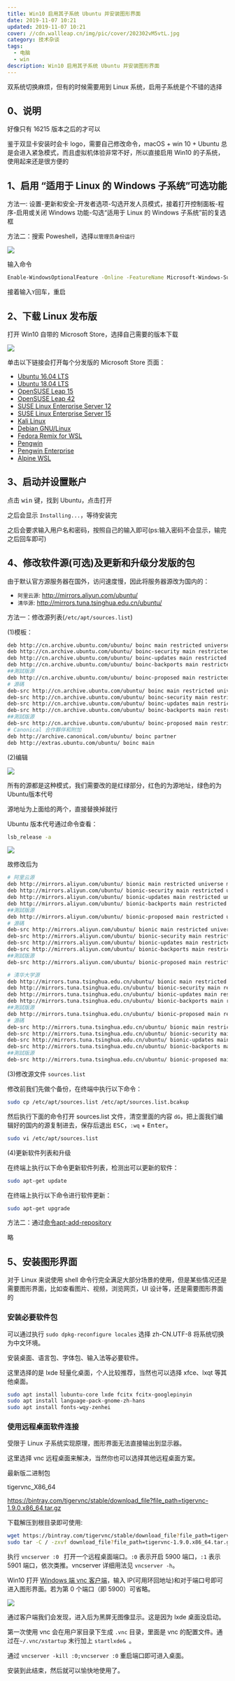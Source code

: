 ```yaml
---
title: Win10 启用其子系统 Ubuntu 并安装图形界面
date: 2019-11-07 10:21
updated: 2019-11-07 10:21
cover: //cdn.wallleap.cn/img/pic/cover/202302vM5vtL.jpg
category: 技术杂谈
tags:
  - 电脑
  - win
description: Win10 启用其子系统 Ubuntu 并安装图形界面
---
```


双系统切换麻烦，但有的时候需要用到 Linux 系统，启用子系统是个不错的选择

## 0、说明

好像只有 16215 版本之后的才可以

鉴于双显卡安装时会卡 logo，需要自己修改命令，macOS + win 10 + Ubuntu 总是会进入紧急模式，而且虚拟机体验非常不好，所以直接启用 Win10 的子系统，使用起来还是很方便的

## 1、启用 “适用于 Linux 的 Windows 子系统”可选功能

方法一: 设置-更新和安全-开发者选项-勾选开发人员模式，接着打开控制面板-程序-启用或关闭 Windows 功能-勾选“适用于 Linux 的 Windows 子系统”前的复选框

方法二：搜索 Poweshell，选择`以管理员身份运行`

![](https://cdn.wallleap.cn/img/pic/wlu/1572956839709.png)

输入命令

```sh
Enable-WindowsOptionalFeature -Online -FeatureName Microsoft-Windows-Subsystem-Linux
```

接着输入`Y`回车，重启

## 2、下载 Linux 发布版

打开 Win10 自带的 Microsoft Store，选择自己需要的版本下载

![](https://cdn.wallleap.cn/img/pic/wlu/1572957066606.png)

单击以下链接会打开每个分发版的 Microsoft Store 页面：

- [Ubuntu 16.04 LTS](https://www.microsoft.com/store/apps/9pjn388hp8c9)
- [Ubuntu 18.04 LTS](https://www.microsoft.com/store/apps/9N9TNGVNDL3Q)
- [OpenSUSE Leap 15](https://www.microsoft.com/store/apps/9n1tb6fpvj8c)
- [OpenSUSE Leap 42](https://www.microsoft.com/store/apps/9njvjts82tjx)
- [SUSE Linux Enterprise Server 12](https://www.microsoft.com/store/apps/9p32mwbh6cns)
- [SUSE Linux Enterprise Server 15](https://www.microsoft.com/store/apps/9pmw35d7fnlx)
- [Kali Linux](https://www.microsoft.com/store/apps/9PKR34TNCV07)
- [Debian GNU/Linux](https://www.microsoft.com/store/apps/9MSVKQC78PK6)
- [Fedora Remix for WSL](https://www.microsoft.com/store/apps/9n6gdm4k2hnc)
- [Pengwin](https://www.microsoft.com/store/apps/9NV1GV1PXZ6P)
- [Pengwin Enterprise](https://www.microsoft.com/store/apps/9N8LP0X93VCP)
- [Alpine WSL](https://www.microsoft.com/store/apps/9p804crf0395)

## 3、启动并设置账户

点击 <kbd>win</kbd> 键，找到 Ubuntu，点击打开

之后会显示 `Installing...`，等待安装完

之后会要求输入用户名和密码，按照自己的输入即可(ps:输入密码不会显示，输完之后回车即可)

## 4、修改软件源(可选)及更新和升级分发版的包

由于默认官方源服务器在国外，访问速度慢，因此将服务器源改为国内的：

- `阿里云源`: http://mirrors.aliyun.com/ubuntu/
- `清华源`: http://mirrors.tuna.tsinghua.edu.cn/ubuntu/ 

方法一：修改源列表(`/etc/apt/sources.list`)

(1)模板：

```sh
deb http://cn.archive.ubuntu.com/ubuntu/ boinc main restricted universe multiverse
deb http://cn.archive.ubuntu.com/ubuntu/ boinc-security main restricted universe multiverse
deb http://cn.archive.ubuntu.com/ubuntu/ boinc-updates main restricted universe multiverse
deb http://cn.archive.ubuntu.com/ubuntu/ boinc-backports main restricted universe multiverse
##測試版源
deb http://cn.archive.ubuntu.com/ubuntu/ boinc-proposed main restricted universe multiverse
# 源碼
deb-src http://cn.archive.ubuntu.com/ubuntu/ boinc main restricted universe multiverse
deb-src http://cn.archive.ubuntu.com/ubuntu/ boinc-security main restricted universe multiverse
deb-src http://cn.archive.ubuntu.com/ubuntu/ boinc-updates main restricted universe multiverse
deb-src http://cn.archive.ubuntu.com/ubuntu/ boinc-backports main restricted universe multiverse
##測試版源
deb-src http://cn.archive.ubuntu.com/ubuntu/ boinc-proposed main restricted universe multiverse
# Canonical 合作夥伴和附加
deb http://archive.canonical.com/ubuntu/ boinc partner
deb http://extras.ubuntu.com/ubuntu/ boinc main
```

(2)编辑

![](https://cdn.wallleap.cn/img/pic/wlu/1572958785969.png)

所有的源都是这种模式，我们需要改的是红绿部分，红色的为源地址，绿色的为Ubuntu版本代号

源地址为上面给的两个，直接替换掉就行

Ubuntu 版本代号通过命令查看：

```sh
lsb_release -a
```

![](https://cdn.wallleap.cn/img/pic/wlu/1572958997879.png)

故修改后为

```sh
# 阿里云源
deb http://mirrors.aliyun.com/ubuntu/ bionic main restricted universe multiverse
deb http://mirrors.aliyun.com/ubuntu/ bionic-security main restricted universe multiverse
deb http://mirrors.aliyun.com/ubuntu/ bionic-updates main restricted universe multiverse
deb http://mirrors.aliyun.com/ubuntu/ bionic-backports main restricted universe multiverse
##測試版源
deb http://mirrors.aliyun.com/ubuntu/ bionic-proposed main restricted universe multiverse
# 源碼
deb-src http://mirrors.aliyun.com/ubuntu/ bionic main restricted universe multiverse
deb-src http://mirrors.aliyun.com/ubuntu/ bionic-security main restricted universe multiverse
deb-src http://mirrors.aliyun.com/ubuntu/ bionic-updates main restricted universe multiverse
deb-src http://mirrors.aliyun.com/ubuntu/ bionic-backports main restricted universe multiverse
##測試版源
deb-src http://mirrors.aliyun.com/ubuntu/ bionic-proposed main restricted universe multiverse

# 清华大学源
deb http://mirrors.tuna.tsinghua.edu.cn/ubuntu/ bionic main restricted universe multiverse
deb http://mirrors.tuna.tsinghua.edu.cn/ubuntu/ bionic-security main restricted universe multiverse
deb http://mirrors.tuna.tsinghua.edu.cn/ubuntu/ bionic-updates main restricted universe multiverse
deb http://mirrors.tuna.tsinghua.edu.cn/ubuntu/ bionic-backports main restricted universe multiverse
##測試版源
deb http://mirrors.tuna.tsinghua.edu.cn/ubuntu/ bionic-proposed main restricted universe multiverse
# 源碼
deb-src http://mirrors.tuna.tsinghua.edu.cn/ubuntu/ bionic main restricted universe multiverse
deb-src http://mirrors.tuna.tsinghua.edu.cn/ubuntu/ bionic-security main restricted universe multiverse
deb-src http://mirrors.tuna.tsinghua.edu.cn/ubuntu/ bionic-updates main restricted universe multiverse
deb-src http://mirrors.tuna.tsinghua.edu.cn/ubuntu/ bionic-backports main restricted universe multiverse
##測試版源
deb-src http://mirrors.tuna.tsinghua.edu.cn/ubuntu/ bionic-proposed main restricted universe multiverse
```

(3)修改源文件 ` sources.list `

修改前我们先做个备份，在终端中执行以下命令：

```sh
sudo cp /etc/apt/sources.list /etc/apt/sources.list.bcakup
```

然后执行下面的命令打开 sources.list 文件，清空里面的内容 `dG`，把上面我们编辑好的国内的源复制进去，保存后退出 <kbd>ESC</kbd>，`:wq` + <kbd>Enter</kbd>。

```sh
sudo vi /etc/apt/sources.list
```

(4)更新软件列表和升级

在终端上执行以下命令更新软件列表，检测出可以更新的软件：

```sh
sudo apt-get update
```

在终端上执行以下命令进行软件更新：

```sh
sudo apt-get upgrade
```

方法二：通过[命令apt-add-repository](https://blog.csdn.net/l740450789/article/details/50856596 )

略

## 5、安装图形界面

对于 Linux 来说使用 shell 命令行完全满足大部分场景的使用，但是某些情况还是需要图形界面，比如查看图片、视频，浏览网页，UI 设计等，还是需要图形界面的

### 安装必要软件包

可以通过执行 `sudo dpkg-reconfigure locales` 选择 zh-CN.UTF-8 将系统切换为中文环境。

安装桌面、语言包、字体包、输入法等必要软件。

这里选择的是 lxde 轻量化桌面，个人比较推荐，当然也可以选择 xfce、lxqt 等其他桌面。

```sh
sudo apt install lubuntu-core lxde fcitx fcitx-googlepinyin
sudo apt install language-pack-gnome-zh-hans
sudo apt install fonts-wqy-zenhei
```

### 使用远程桌面软件连接

受限于 Linux 子系统实现原理，图形界面无法直接输出到显示器。

这里选择 vnc 远程桌面来解决，当然你也可以选择其他远程桌面方案。

最新版二进制包

tigervnc_X86_64

https://bintray.com/tigervnc/stable/download_file?file_path=tigervnc-1.9.0.x86_64.tar.gz

下载解压到根目录即可使用:

```sh
wget https://bintray.com/tigervnc/stable/download_file?file_path=tigervnc-1.9.0.x86_64.tar.gz
sudo tar -C / -zxvf download_file?file_path=tigervnc-1.9.0.x86_64.tar.gz
```

执行 `vncserver :0 ` 打开一个远程桌面端口。`:0` 表示开启 5900 端口，`:1` 表示 5901 端口，依次类推。vncserver 详细用法见 `vncserver -h`。

Win10 打开 [Windows 端 vnc 客户端](https://bintray.com/tigervnc/stable/download_file?file_path=vncviewer64-1.9.0.exe)，输入 IP(可用环回地址)和对于端口号即可进入图形界面。若为第 0 个端口（即 5900）可省略。

![](https://cdn.wallleap.cn/img/pic/wlu/1572961279619.png)

通过客户端我们会发现，进入后为黑屏无图像显示。这是因为 lxde 桌面没启动。

第一次使用 vnc 会在用户家目录下生成 `.vnc` 目录，里面是 vnc 的配置文件。通过在`~/.vnc/xstartup` 末行加上 `startlxde& `。

通过 `vncserver -kill :0;vncserver :0` 重启端口即可进入桌面。

安装到此结束，然后就可以愉快地使用了。

